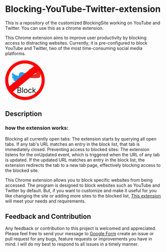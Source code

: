 # Blocking-YouTube-Twitter-extension
This is a repository of the customized BlockingSite working on YouTube and Twitter. You can use this as a chrome extension.

This Chrome extension aims to improve user productivity by blocking access to distracting websites. Currently, it is pre-configured to block YouTube and Twitter, two of the most time-consuming social media platforms.

![This is the icon of this Blocking-YouTube-Twitter Chrome extension.](/icons/icon128.png)


## Description

### how the extension works:

Blocking all currently open tabs: The extension starts by querying all open tabs. If any tab's URL matches an entry in the block list, that tab is immediately closed.
Preventing access to blocked sites: The extension listens for the onUpdated event, which is triggered when the URL of any tab is updated. If the updated URL matches an entry in the block list, the extension redirects the tab to a new tab page, effectively blocking access to the blocked site.


This Chrome extension allows you to block specific websites from being accessed. The program is designed to block websites such as YouTube and Twitter by default. But, if you want to customize and make it useful for you like changing the site or adding more sites to the blocked list, [This extension](https://github.com/Tetsuhisa00/SiteBlocker) will meet your needs and requirements.



## Feedback and Contribution
Any feedback or contribution to this project is welcomed and appreciated. Please feel free to send your message to [Google Form](https://docs.google.com/forms/d/e/1FAIpQLSfklRaq0_2wE8yU6iiRWVy9gJHy_vhvwVKyDOAx6HADBzcTPA/viewform?usp=sf_link) create an issue or pull request for any bugs, feature requests or improvements you have in mind. I will do my best to respond to all issues in a timely manner.


